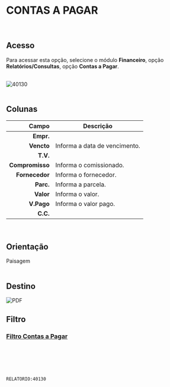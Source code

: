# CONTAS A PAGAR
<br>

## Acesso
Para acessar esta opção, selecione o módulo **Financeiro**, opção **Relatórios/Consultas**, opção **Contas a Pagar**.
<br>
<br>

![40130](https://raw.githubusercontent.com/netforcews/docs-siscom/master/relatorios/imagens/40130.png)
<br>
<br>

## Colunas
Campo | Descrição
--:|---
**Empr.** | 
**Vencto** | Informa a data de vencimento.
**T.V.** | 
**Compromisso** | Informa o comissionado.
**Fornecedor** | Informa o fornecedor.
**Parc.** | Informa a parcela.
**Valor** | Informa o valor.
**V.Pago** | Informa o valor pago.
**C.C.** | 
<br>

## Orientação
Paisagem   
<br>

## Destino
 ![PDF](https://raw.githubusercontent.com/netforcews/docs-siscom/master/relatorios/imagens/pdf-48.png)
<br>

## Filtro
### [Filtro Contas a Pagar](/geral/rep-filtro-fin-contaspagar.md)
<br>
<br>
<br>
<br>

```RELATORIO:40130```
